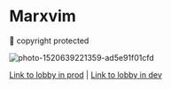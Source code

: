 # Marxvim
🌴 copyright protected

![photo-1520639221359-ad5e91f01cfd](https://user-images.githubusercontent.com/40407778/126056975-edf1767b-a924-4142-b8a3-31f02930777b.jpg)

[Link to lobby in prod](https://www.marxvim.com/) | 
[Link to lobby in dev](https://www.marxvim.com/?siteRevision=184)
